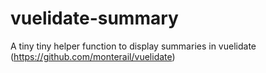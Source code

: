 # vuelidate-summary
A tiny tiny helper function to display summaries in vuelidate (https://github.com/monterail/vuelidate)
